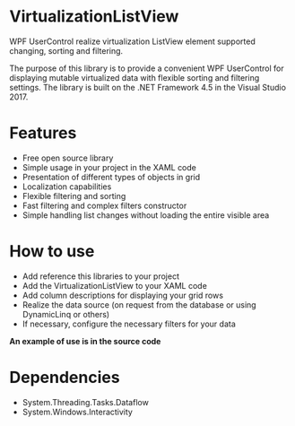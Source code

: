 # VirtualizationListView
WPF UserControl realize virtualization ListView element supported changing, sorting and filtering.

The purpose of this library is to provide a convenient WPF UserControl for displaying mutable virtualized data with flexible sorting and filtering settings.
The library is built on the .NET Framework 4.5 in the Visual Studio 2017.

# Features

* Free open source library
* Simple usage in your project in the XAML code
* Presentation of different types of objects in grid
* Localization capabilities
* Flexible filtering and sorting
* Fast filtering and complex filters constructor
* Simple handling list changes without loading the entire visible area

# How to use

* Add reference this libraries to your project
* Add the VirtualizationListView to your XAML code
* Add column descriptions for displaying your grid rows
* Realize the data source (on request from the database or using DynamicLinq or others)
* If necessary, configure the necessary filters for your data

**An example of use is in the source code**

# Dependencies

* System.Threading.Tasks.Dataflow
* System.Windows.Interactivity
